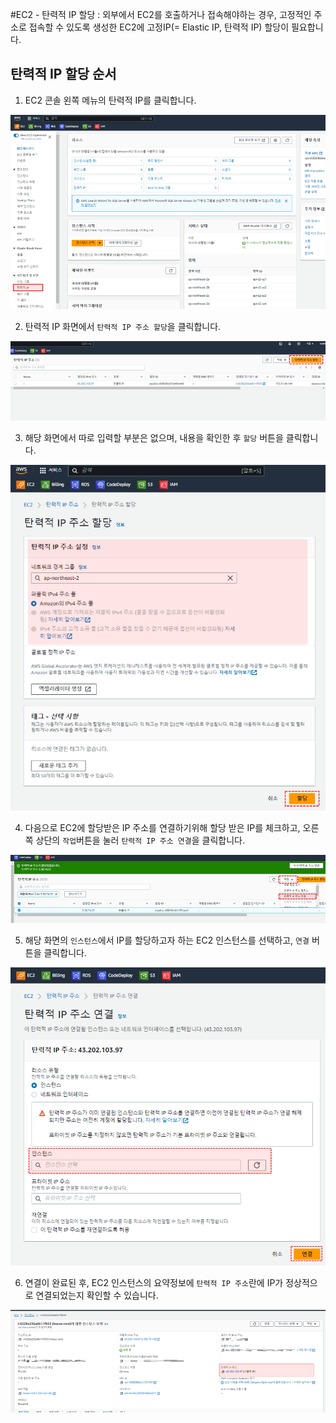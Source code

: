 #EC2 - 탄력적 IP 할당
: 외부에서 EC2를 호출하거나 접속해야하는 경우, 고정적인 주소로 접속할 수 있도록 생성한 EC2에 고정IP(= Elastic IP, 탄력적 IP) 할당이 필요합니다.

## 탄력적 IP 할당 순서
1. EC2 콘솔 왼쪽 메뉴의 탄력적 IP를 클릭합니다.

![](../img/aws/elastic_ip_01.png)


2. 탄력적 IP 화면에서 `탄력적 IP 주소 할당`을 클릭합니다.

![](../img/aws/elastic_ip_02.png)



3. 해당 화면에서 따로 입력할 부분은 없으며, 내용을 확인한 후 `할당` 버튼을 클릭합니다.

![](../img/aws/elastic_ip_03.png)



4. 다음으로 EC2에 할당받은 IP 주소를 연결하기위해 할당 받은 IP를 체크하고, 오른쪽 상단의 `작업`버튼을 눌러 `탄력적 IP 주소 연결`을 클릭합니다.

![](../img/aws/elastic_ip_05.png)



5. 해당 화면의 `인스턴스`에서 IP를 할당하고자 하는 EC2 인스턴스를 선택하고, `연결` 버튼을 클릭합니다.

![](../img/aws/elastic_ip_06.png)



6. 연결이 완료된 후, EC2 인스턴스의 요약정보에 `탄력적 IP 주소`란에 IP가 정상적으로 연결되었는지 확인할 수 있습니다.

![](../img/aws/elastic_ip_07.png)